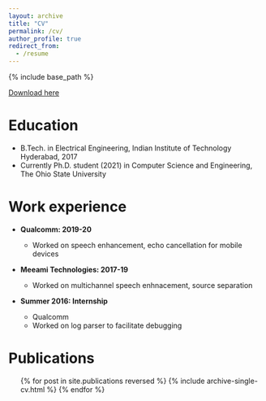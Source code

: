 ```yaml
---
layout: archive
title: "CV"
permalink: /cv/
author_profile: true
redirect_from:
  - /resume
---
```


{% include base_path %}

[Download here](http://ssnani.github.io/files/UpdatedCV.pdf)

Education
======
* B.Tech. in Electrical Engineering, Indian Institute of Technology Hyderabad, 2017
* Currently Ph.D. student (2021) in Computer Science and Engineering, The Ohio State University

Work experience
======
* **Qualcomm: 2019-20**
   * Worked on speech enhancement, echo cancellation for mobile devices

* **Meeami Technologies: 2017-19** 
   * Worked on multichannel speech enhnacement, source separation

* **Summer 2016: Internship** 
   * Qualcomm
   * Worked on log parser to facilitate debugging

Publications
======
  <ul>{% for post in site.publications reversed %}
    {% include archive-single-cv.html %}
  {% endfor %}</ul>
  
